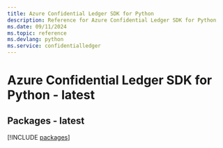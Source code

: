 ```yaml
---
title: Azure Confidential Ledger SDK for Python
description: Reference for Azure Confidential Ledger SDK for Python
ms.date: 09/11/2024
ms.topic: reference
ms.devlang: python
ms.service: confidentialledger
---
```

# Azure Confidential Ledger SDK for Python - latest
## Packages - latest
[!INCLUDE [packages](confidential-ledger-index.md)]